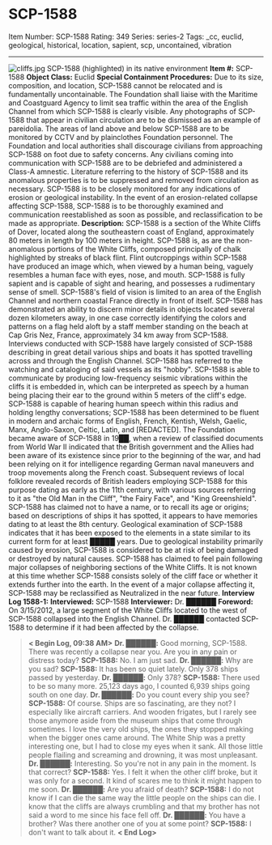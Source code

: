 # SCP-1588
Item Number: SCP-1588
Rating: 349
Series: series-2
Tags: _cc, euclid, geological, historical, location, sapient, scp, uncontained, vibration

---

![cliffs.jpg](https://scp-wiki.wdfiles.com/local--files/scp-1588/cliffs.jpg)
SCP-1588 (highlighted) in its native environment
**Item #:** SCP-1588
**Object Class:** Euclid
**Special Containment Procedures:** Due to its size, composition, and location, SCP-1588 cannot be relocated and is fundamentally uncontainable. The Foundation shall liaise with the Maritime and Coastguard Agency to limit sea traffic within the area of the English Channel from which SCP-1588 is clearly visible. Any photographs of SCP-1588 that appear in civilian circulation are to be dismissed as an example of pareidolia.
The areas of land above and below SCP-1588 are to be monitored by CCTV and by plainclothes Foundation personnel. The Foundation and local authorities shall discourage civilians from approaching SCP-1588 on foot due to safety concerns. Any civilians coming into communication with SCP-1588 are to be debriefed and administered a Class-A amnestic. Literature referring to the history of SCP-1588 and its anomalous properties is to be suppressed and removed from circulation as necessary.
SCP-1588 is to be closely monitored for any indications of erosion or geological instability. In the event of an erosion-related collapse affecting SCP-1588, SCP-1588 is to be thoroughly examined and communication reestablished as soon as possible, and reclassification to be made as appropriate.
**Description:** SCP-1588 is a section of the White Cliffs of Dover, located along the southeastern coast of England, approximately 80 meters in length by 100 meters in height. SCP-1588 is, as are the non-anomalous portions of the White Cliffs, composed principally of chalk highlighted by streaks of black flint. Flint outcroppings within SCP-1588 have produced an image which, when viewed by a human being, vaguely resembles a human face with eyes, nose, and mouth.
SCP-1588 is fully sapient and is capable of sight and hearing, and possesses a rudimentary sense of smell. SCP-1588's field of vision is limited to an area of the English Channel and northern coastal France directly in front of itself. SCP-1588 has demonstrated an ability to discern minor details in objects located several dozen kilometers away, in one case correctly identifying the colors and patterns on a flag held aloft by a staff member standing on the beach at Cap Gris Nez, France, approximately 34 km away from SCP-1588. Interviews conducted with SCP-1588 have largely consisted of SCP-1588 describing in great detail various ships and boats it has spotted travelling across and through the English Channel. SCP-1588 has referred to the watching and cataloging of said vessels as its "hobby".
SCP-1588 is able to communicate by producing low-frequency seismic vibrations within the cliffs it is embedded in, which can be interpreted as speech by a human being placing their ear to the ground within 5 meters of the cliff's edge. SCP-1588 is capable of hearing human speech within this radius and holding lengthy conversations; SCP-1588 has been determined to be fluent in modern and archaic forms of English, French, Kentish, Welsh, Gaelic, Manx, Anglo-Saxon, Celtic, Latin, and [REDACTED].
The Foundation became aware of SCP-1588 in 19██, when a review of classified documents from World War II indicated that the British government and the Allies had been aware of its existence since prior to the beginning of the war, and had been relying on it for intelligence regarding German naval maneuvers and troop movements along the French coast. Subsequent reviews of local folklore revealed records of British leaders employing SCP-1588 for this purpose dating as early as the 11th century, with various sources referring to it as "the Old Man in the Cliff", "the Fairy Face", and "King Greenshield". SCP-1588 has claimed not to have a name, or to recall its age or origins; based on descriptions of ships it has spotted, it appears to have memories dating to at least the 8th century. Geological examination of SCP-1588 indicates that it has been exposed to the elements in a state similar to its current form for at least █████ years.
Due to geological instability primarily caused by erosion, SCP-1588 is considered to be at risk of being damaged or destroyed by natural causes. SCP-1588 has claimed to feel pain following major collapses of neighboring sections of the White Cliffs. It is not known at this time whether SCP-1588 consists solely of the cliff face or whether it extends further into the earth. In the event of a major collapse affecting it, SCP-1588 may be reclassified as Neutralized in the near future.
**Interview Log 1588-1:**
**Interviewed:** SCP-1588
**Interviewer:** Dr. ██████
**Foreword:** On 3/15/2012, a large segment of the White Cliffs located to the west of SCP-1588 collapsed into the English Channel. Dr. ██████ contacted SCP-1588 to determine if it had been affected by the collapse.
> **< Begin Log, 09:38 AM>**
> **Dr. ██████:** Good morning, SCP-1588. There was recently a collapse near you. Are you in any pain or distress today?
> **SCP-1588:** No. I am just sad.
> **Dr. ██████:** Why are you sad?
> **SCP-1588:** It has been so quiet lately. Only 378 ships passed by yesterday.
> **Dr. ██████:** Only 378?
> **SCP-1588:** There used to be so many more. 25,123 days ago, I counted 6,939 ships going south on one day.
> **Dr. ██████:** Do you count every ship you see?
> **SCP-1588:** Of course. Ships are so fascinating, are they not? I especially like aircraft carriers. And wooden frigates, but I rarely see those anymore aside from the museum ships that come through sometimes. I love the very old ships, the ones they stopped making when the bigger ones came around. The White Ship was a pretty interesting one, but I had to close my eyes when it sank. All those little people flailing and screaming and drowning, it was most unpleasant.
> **Dr. ██████:** Interesting. So you're not in any pain in the moment. Is that correct?
> **SCP-1588:** Yes. I felt it when the other cliff broke, but it was only for a second. It kind of scares me to think it might happen to me soon.
> **Dr. ██████:** Are you afraid of death?
> **SCP-1588:** I do not know if I can die the same way the little people on the ships can die. I know that the cliffs are always crumbling and that my brother has not said a word to me since his face fell off.
> **Dr. ██████:** You have a brother? Was there another one of you at some point?
> **SCP-1588:** I don't want to talk about it.
> **< End Log>**